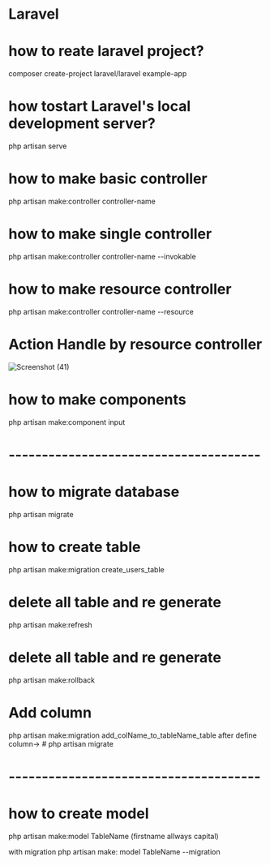 # Laravel

# how to reate laravel project?
composer create-project laravel/laravel example-app

# how tostart Laravel's local development server?
php artisan serve

# how to make basic controller
php artisan make:controller controller-name

# how to make single controller
php artisan make:controller controller-name --invokable

# how to make resource controller
php artisan make:controller controller-name --resource

# Action Handle by resource controller
![Screenshot (41)](https://github.com/DEV6210/Laravel/assets/91625966/ab605486-7027-4036-baab-0718e3b56f16)

# how to make components
php artisan make:component input


# --------------------------------------
# how to migrate database
php artisan migrate
# how to create table
php artisan make:migration create_users_table

# delete all table and re generate
php artisan make:refresh

# delete all table and re generate
php artisan make:rollback

# Add column
php artisan make:migration add_colName_to_tableName_table
after define column-> # php artisan migrate 


# --------------------------------------
# how to create model
 php artisan make:model TableName (firstname allways capital)

 with migration
 php artisan make: model TableName --migration

 
